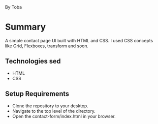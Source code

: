By Toba

# Summary

A simple contact page UI built with HTML and CSS. I used CSS concepts like Grid, Flexboxes, transform and soon.

## Technologies sed

- HTML
- CSS

## Setup Requirements

- Clone the repository to your desktop.
- Navigate to the top level of the directory.
- Open the contact-form/index.html in your browser.
